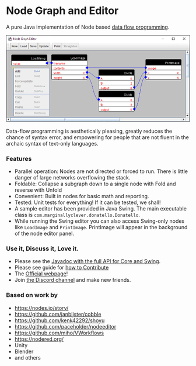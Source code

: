 # Node Graph and Editor

A pure Java implementation of Node based [data flow programming](https://en.wikipedia.org/wiki/Dataflow_programming).

![img](preview-for-github.png)

Data-flow programming is aesthetically pleasing, greatly reduces the chance of syntax error, and empowering for people
that are not fluent in the archaic syntax of text-only languages.

### Features

- Parallel operation: Nodes are not directed or forced to run.  There is little danger of large networks overflowing the stack. 
- Foldable: Collapse a subgraph down to a single node with Fold and reverse with Unfold
- Convenient: Built in nodes for basic math and reporting.
- Tested: Unit tests for everything!  If it can be tested, we shall!
- A sample editor has been provided in Java Swing.  The main executable class is `com.marginallyclever.donatello.Donatello`.
- While running the Swing editor you can also access Swing-only nodes like `LoadImage` and `PrintImage`.  PrintImage will appear in the background of the node editor panel. 

### Use it, Discuss it, Love it.

- Please see the [Javadoc with the full API for Core and Swing](https://marginallyclever.github.io/NodeGraphCore/javadoc).
- Please see guide for [how to Contribute](https://github.com/MarginallyClever/NodeGraphCore/blob/main/CONTRIBUTING.md)
- The [Official webpage](https://marginallyclever.github.io/NodeGraphCore/)!
- Join [the Discord channel](https://discord.gg/Q5TZFmB) and make new friends.

### Based on work by

- https://nodes.io/story/
- https://github.com/janbijster/cobble
- https://github.com/kenk42292/shoyu
- https://github.com/paceholder/nodeeditor
- https://github.com/miho/VWorkflows
- https://nodered.org/
- Unity
- Blender
- and others
